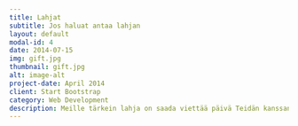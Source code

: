 ```yaml
---
title: Lahjat
subtitle: Jos haluat antaa lahjan
layout: default
modal-id: 4
date: 2014-07-15
img: gift.jpg
thumbnail: gift.jpg
alt: image-alt
project-date: April 2014
client: Start Bootstrap
category: Web Development
description: Meille tärkein lahja on saada viettää päivä Teidän kanssanne. Emme toivo mitään fyysisiä lahjoja. Jos kuitenkin haluat lahjoa, niin paras tapa on mahdollistaa meidän häämatkamme kustannuksia suoraan tilille FI77 1470 3501 0066 24.
---
```

